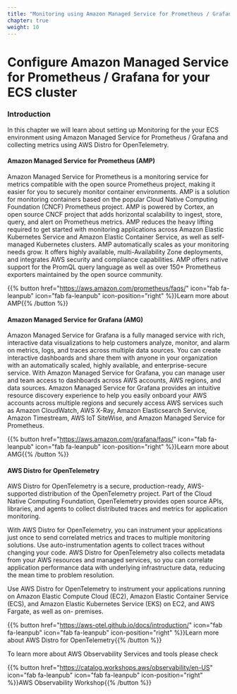 ```yaml
---
title: "Monitoring using Amazon Managed Service for Prometheus / Grafana"
chapter: true
weight: 10
---
```


# Configure Amazon Managed Service for Prometheus / Grafana for your ECS cluster

### Introduction

In this chapter we will learn about setting up Monitoring for the your ECS environment using Amazon Managed Service for Prometheus / Grafana and collecting metrics using AWS Distro for OpenTelemetry.

#### Amazon Managed Service for Prometheus (AMP)

Amazon Managed Service for Prometheus is a monitoring service for metrics compatible with the open source Prometheus project, making it easier for you to securely monitor container environments. AMP is a solution for monitoring containers based on the popular Cloud Native Computing Foundation (CNCF) Prometheus project. AMP is powered by Cortex, an open source CNCF project that adds horizontal scalability to ingest, store, query, and alert on Prometheus metrics. AMP reduces the heavy lifting required to get started with monitoring applications across Amazon Elastic Kubernetes Service and Amazon Elastic Container Service, as well as self-managed Kubernetes clusters. AMP automatically scales as your monitoring needs grow. It offers highly available, multi-Availability Zone deployments, and integrates AWS security and compliance capabilities. AMP offers native support for the PromQL query language as well as over 150+ Prometheus exporters maintained by the open source community.

{{% button href="https://aws.amazon.com/prometheus/faqs/" icon="fab fa-leanpub" icon="fab fa-leanpub" icon-position="right"  %}}Learn more about AMP{{% /button %}}

#### Amazon Managed Service for Grafana (AMG)

Amazon Managed Service for Grafana is a fully managed service with rich, interactive data visualizations to help customers analyze, monitor, and alarm on metrics, logs, and traces across multiple data sources. You can create interactive dashboards and share them with anyone in your organization with an automatically scaled, highly available, and enterprise-secure service. With Amazon Managed Service for Grafana, you can manage user and team access to dashboards across AWS accounts, AWS regions, and data sources. Amazon Managed Service for Grafana provides an intuitive resource discovery experience to help you easily onboard your AWS accounts across multiple regions and securely access AWS services such as Amazon CloudWatch, AWS X-Ray, Amazon Elasticsearch Service, Amazon Timestream, AWS IoT SiteWise, and Amazon Managed Service for Prometheus.

{{% button href="https://aws.amazon.com/grafana/faqs/" icon="fab fa-leanpub" icon="fab fa-leanpub" icon-position="right"  %}}Learn more about AMG{{% /button %}}

#### AWS Distro for OpenTelemetry

AWS Distro for OpenTelemetry is a secure, production-ready, AWS-supported distribution of the OpenTelemetry project. Part of the Cloud Native Computing Foundation, OpenTelemetry provides open source APIs, libraries, and agents to collect distributed traces and metrics for application monitoring.

With AWS Distro for OpenTelemetry, you can instrument your applications just once to send correlated metrics and traces to multiple monitoring solutions. Use auto-instrumentation agents to collect traces without changing your code. AWS Distro for OpenTelemetry also collects metadata from your AWS resources and managed services, so you can correlate application performance data with underlying infrastructure data, reducing the mean time to problem resolution.

Use AWS Distro for OpenTelemetry to instrument your applications running on Amazon Elastic Compute Cloud (EC2), Amazon Elastic Container Service (ECS), and Amazon Elastic Kubernetes Service (EKS) on EC2, and AWS Fargate, as well as on- premises.

{{% button href="https://aws-otel.github.io/docs/introduction/" icon="fab fa-leanpub" icon="fab fa-leanpub" icon-position="right"  %}}Learn more about AWS Distro for OpenTelemetry{{% /button %}}

To learn more about AWS Observability Services and tools please check

{{% button href="https://catalog.workshops.aws/observability/en-US" icon="fab fa-leanpub" icon="fab fa-leanpub" icon-position="right"  %}}AWS Observability Workshop{{% /button %}}
